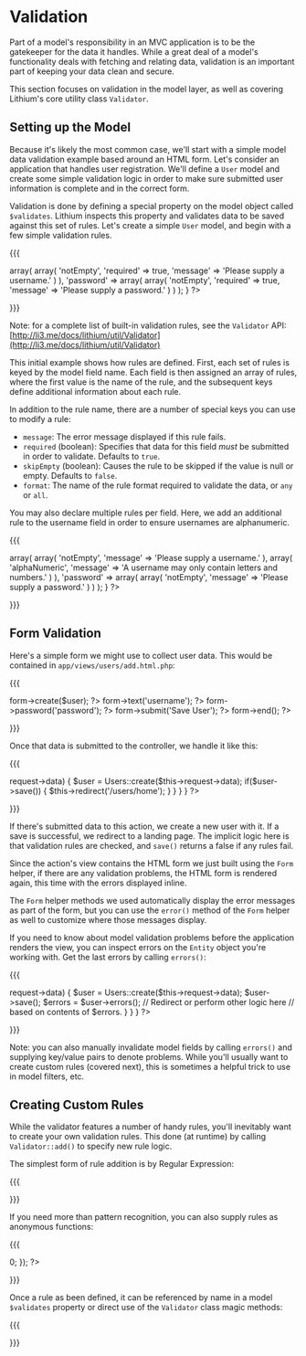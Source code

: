 # Validation

Part of a model's responsibility in an MVC application is to be the gatekeeper for the data it handles. While a great deal of a model's functionality deals with fetching and relating data, validation is an important part of keeping your data clean and secure.

This section focuses on validation in the model layer, as well as covering Lithium's core utility class `Validator`.

## Setting up the Model

Because it's likely the most common case, we'll start with a simple model data validation example based around an HTML form. Let's consider an application that handles user registration. We'll define a `User` model and create some simple validation logic in order to make sure submitted user information is complete and in the correct form.

Validation is done by defining a special property on the model object called `$validates`. Lithium inspects this property and validates data to be saved against this set of rules. Let's create a simple `User` model, and begin with a few simple validation rules.

{{{
<?php
namespace app\models;
class User extends lithium\data\Model {
	public $validates = array(
		'username' => array(
			array(
				'notEmpty',
				'required' => true,
				'message' => 'Please supply a username.'
			)
		),
		'password' => array(
			array(
				'notEmpty',
				'required' => true,
				'message' => 'Please supply a password.'
			)
		)
	);
}
?>
}}}

Note: for a complete list of built-in validation rules, see the `Validator` API: [http://li3.me/docs/lithium/util/Validator](http://li3.me/docs/lithium/util/Validator)

This initial example shows how rules are defined. First, each set of rules is keyed by the model field name. Each field is then assigned an array of rules, where the first value is the name of the rule, and the subsequent keys define additional information about each rule.

In addition to the rule name, there are a number of special keys you can use to modify a rule:

 - `message`: The error message displayed if this rule fails.
 - `required` (boolean): Specifies that data for this field _must_ be submitted in order to validate. Defaults to `true`.
 - `skipEmpty` (boolean): Causes the rule to be skipped if the value is null or empty. Defaults to `false`.
 - `format`: The name of the rule format required to validate the data, or `any` or `all`.

You may also declare multiple rules per field. Here, we add an additional rule to the username field in order to ensure usernames are alphanumeric.

{{{
<?php
namespace app\models;
class User extends lithium\data\Model {
	public $validates = array(
		'username' => array(
			array(
				'notEmpty',
				'message' => 'Please supply a username.'
			),
			array(
				'alphaNumeric',
				'message' => 'A username may only contain letters and numbers.'
			)
		),
		'password' => array(
			array(
				'notEmpty',
				'message' => 'Please supply a password.'
			)
		)
	);
}
?>
}}}

## Form Validation

Here's a simple form we might use to collect user data. This would be contained in `app/views/users/add.html.php`:

{{{
<?= $this->form->create($user); ?>

<?= $this->form->text('username'); ?>
<?= $this->form->password('password'); ?>
<?= $this->form->submit('Save User'); ?>

<?= $this->form->end(); ?>
}}}

Once that data is submitted to the controller, we handle it like this:

{{{
<?php
namespace app\controllers;
class UsersController extends lithium\action\Controller {
	public function add() {
		if($this->request->data) {
			$user = Users::create($this->request->data);
			if($user->save()) {
				$this->redirect('/users/home');
			}
		}
	}
}
?>
}}}

If there's submitted data to this action, we create a new user with it. If a save is successful, we redirect to a landing page. The implicit logic here is that validation rules are checked, and `save()` returns a false if any rules fail.

Since the action's view contains the HTML form we just built using the `Form` helper, if there are any validation problems, the HTML form is rendered again, this time with the errors displayed inline.

The `Form` helper methods we used automatically display the error messages as part of the form, but you can use the `error()` method of the `Form` helper as well to customize where those messages display.

If you need to know about model validation problems before the application renders the view, you can inspect errors on the `Entity` object you're working with. Get the last errors by calling `errors()`:

{{{
<?php
namespace app\controllers;
class UsersController extends lithium\action\Controller {
	public function add() {
		if($this->request->data) {
			$user = Users::create($this->request->data);
			$user->save();
			$errors = $user->errors();

			// Redirect or perform other logic here
			// based on contents of $errors.

		}
	}
}
?>
}}}

Note: you can also manually invalidate model fields by calling `errors()` and supplying key/value pairs to denote problems. While you'll usually want to create custom rules (covered next), this is sometimes a helpful trick to use in model filters, etc.

## Creating Custom Rules

While the validator features a number of handy rules, you'll inevitably want to create your own validation rules. This done (at runtime) by calling `Validator::add()` to specify new rule logic.

The simplest form of rule addition is by Regular Expression:

{{{
<?php
Validator::add('zeroToNine', '/^[0-9]$/');
?>
}}}

If you need more than pattern recognition, you can also supply rules as anonymous functions:

{{{
<?php
Validator::add('usernameTaken' function($value) {
	$result = Users::findByUsername($value);
	return count($result) > 0;
});
?>
}}}

Once a rule as been defined, it can be referenced by name in a model `$validates` property or direct use of the `Validator` class magic methods:

{{{
<?php
Validator::add('zeroToNine', '/^[0-9]$/');
Validator::isZeroToNine('7');
?>
}}}
